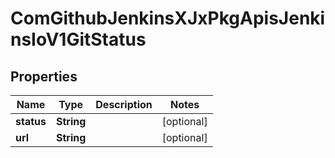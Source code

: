 
# ComGithubJenkinsXJxPkgApisJenkinsIoV1GitStatus

## Properties
Name | Type | Description | Notes
------------ | ------------- | ------------- | -------------
**status** | **String** |  |  [optional]
**url** | **String** |  |  [optional]



